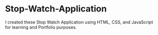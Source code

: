 # Stop-Watch-Application
I created these Stop Watch Application using HTML, CSS, and JavaScript for learning and Portfolio purposes.
